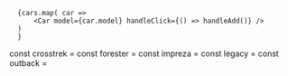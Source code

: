       {cars.map( car =>
          <Car model={car.model} handleClick={() => handleAdd()} />
      )
      }

      
const crosstrek =
const forester =
const impreza =
const legacy =
const outback =